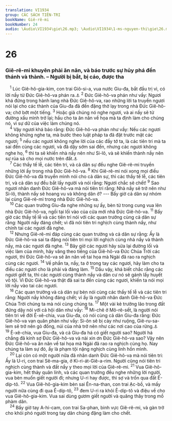 ```yaml
---
translation: VI1934
group: CÁC SÁCH TIÊN-TRI
bookName: Giê-rê-mi 
bookNumber: 24
audio: \Audio\VI1934\gie\26.mp3; \Audio\VI1934\1-ms-nguyen-thi\gie\26.mp3
---
```


<div class="title"><h1>26</h1><h3>Giê-rê-mi khuyên phải ăn năn, và báo trước sự hủy phá đền thánh và thành. – Người bị bắt, bị cáo, được tha</h3></div>
<span class="verse gie_26_1"> <sup>1</sup> Lúc Giê-hô-gia-kim, con trai Giô-si-a, vua nước Giu-đa, bắt đầu trị vì, có lời nầy từ Đức Giê-hô-va phán ra.<a data-toggle="tooltip" data-placement="bottom" title="2Vua 23:36–24:6; 2Su 36:5-7">⚓</a></span>
<span class="verse gie_26_2"><sup>2</sup> Đức Giê-hô-va phán như vầy: Ngươi khá đứng trong hành lang nhà Đức Giê-hô-va, rao những lời ta truyền ngươi nói lại cho các thành của Giu-đa đã đến đặng thờ lạy trong nhà Đức Giê-hô-va; chớ bớt một tiếng. </span>
<span class="verse gie_26_3"><sup>3</sup> Hoặc giả chúng nó nghe ngươi, và ai nấy sẽ từ đường xấu mình trở lại; hầu cho ta ăn năn về họa mà ta định làm cho chúng nó, vì sự dữ của việc làm chúng nó. <br/></span>
<span class="verse gie_26_4"> <sup>4</sup> Vậy ngươi khá bảo rằng: Đức Giê-hô-va phán như vầy: Nếu các ngươi không khứng nghe ta, mà bước theo luật pháp ta đã đặt trước mặt các ngươi; </span>
<span class="verse gie_26_5"><sup>5</sup> nếu các ngươi không nghe lời của các đầy tớ ta, là các tiên tri mà ta sai đến cùng các ngươi, và đã dậy sớm sai đến, nhưng các ngươi không nghe họ, </span>
<span class="verse gie_26_6"><sup>6</sup> thì ta sẽ khiến nhà nầy nên như Si-lô, và sẽ khiến thành nầy nên sự rủa sả cho mọi nước trên đất.<a data-toggle="tooltip" data-placement="bottom" title="Gios 18:1; Thi 78:60; Gie 7:12-14">⚓</a><br/></span>
<span class="verse gie_26_7"> <sup>7</sup> Các thầy tế lễ, các tiên tri, và cả dân sự đều nghe Giê-rê-mi truyền những lời ấy trong nhà Đức Giê-hô-va. </span>
<span class="verse gie_26_8"><sup>8</sup> Khi Giê-rê-mi nói xong mọi điều Đức Giê-hô-va đã truyền mình nói cho cả dân sự, thì các thầy tế lễ, các tiên tri, và cả dân sự đều bắt lấy người và nói rằng: Ngươi chắc sẽ chết! </span>
<span class="verse gie_26_9"><sup>9</sup> Sao ngươi nhân danh Đức Giê-hô-va mà nói tiên tri rằng: Nhà nầy sẽ trở nên như Si-lô, thành nầy sẽ hoang vu và không dân ở? --- Bấy giờ cả dân sự nhóm lại cùng Giê-rê-mi trong nhà Đức Giê-hô-va. <br/></span>
<span class="verse gie_26_10"> <sup>10</sup> Các quan trưởng Giu-đa nghe những sự ấy, bèn từ trong cung vua lên nhà Đức Giê-hô-va, ngồi tại lối vào của cửa mới nhà Đức Giê-hô-va. </span>
<span class="verse gie_26_11"><sup>11</sup> Bấy giờ các thầy tế lễ và các tiên tri nói với các quan trưởng cùng cả dân sự rằng: Người nầy đáng chết; vì đã nói tiên tri nghịch cùng thành nầy, như chính tai các ngươi đã nghe. <br/></span>
<span class="verse gie_26_12"> <sup>12</sup> Nhưng Giê-rê-mi đáp cùng các quan trưởng và cả dân sự rằng: Ấy là Đức Giê-hô-va sai ta đặng nói tiên tri mọi lời nghịch cùng nhà nầy và thành nầy, mà các ngươi đã nghe. </span>
<span class="verse gie_26_13"><sup>13</sup> Bây giờ các ngươi hãy sửa lại đường lối và việc làm của mình, hãy vâng theo tiếng của Giê-hô-va Đức Chúa Trời các ngươi, thì Đức Giê-hô-va sẽ ăn năn về tai họa mà Ngài đã rao ra nghịch cùng các ngươi. </span>
<span class="verse gie_26_14"><sup>14</sup> Về phần ta, nầy, ta ở trong tay các ngươi, hãy làm cho ta điều các ngươi cho là phải và đáng làm. </span>
<span class="verse gie_26_15"><sup>15</sup> Dầu vậy, khá biết chắc rằng các ngươi giết ta, thì các ngươi cùng thành nầy và dân cư nó sẽ gánh lấy huyết vô tội. Vì Đức Giê-hô-va thật đã sai ta đến cùng các ngươi, khiến ta nói mọi lời nầy vào tai các ngươi. <br/></span>
<span class="verse gie_26_16"> <sup>16</sup> Các quan trưởng và cả dân sự bèn nói cùng các thầy tế lễ và các tiên tri rằng: Người nầy không đáng chết; vì ấy là người nhân danh Giê-hô-va Đức Chúa Trời chúng ta mà nói cùng chúng ta. </span>
<span class="verse gie_26_17"><sup>17</sup> Một vài kẻ trưởng lão trong đất đứng dậy nói với cả hội dân như vầy: </span>
<span class="verse gie_26_18"><sup>18</sup> Mi-chê ở Mô-rê-sết, là người nói tiên tri về đời Ê-xê-chia, vua Giu-đa, có nói cùng cả dân Giu-đa rằng: Đức Giê-hô-va vạn quân phán như vầy: Si-ôn sẽ bị cày như ruộng, Giê-ru-sa-lem sẽ trở nên gò đống, núi của nhà trở nên như các nơi cao của rừng.<a data-toggle="tooltip" data-placement="bottom" title="Mi 3:12">⚓</a></span>
<span class="verse gie_26_19"><sup>19</sup> Ê-xê-chia, vua Giu-đa, và cả Giu-đa há có giết người sao? Người há chẳng đã kính sợ Đức Giê-hô-va và nài xin ơn Đức Giê-hô-va sao? Vậy nên Đức Giê-hô-va ăn năn về tai họa mà Ngài đã rao ra nghịch cùng họ. Nay chúng ta làm sự đó, ấy là phạm tội nặng nghịch cùng linh hồn mình. <br/></span>
<span class="verse gie_26_20"> <sup>20</sup> Lại còn có một người nữa đã nhân danh Đức Giê-hô-va mà nói tiên tri: Ấy là U-ri, con trai Sê-ma-gia, ở Ki-ri-át-Giê-a-rim. Người cũng nói tiên tri nghịch cùng thành và đất nầy y theo mọi lời của Giê-rê-mi. </span>
<span class="verse gie_26_21"><sup>21</sup> Vua Giê-hô-gia-kim, hết thảy quân lính, và các quan trưởng đều nghe những lời người, vua bèn muốn giết người đi; nhưng U-ri hay được, thì sợ và trốn qua đất Ê-díp-tô. </span>
<span class="verse gie_26_22"><sup>22</sup> Vua Giê-hô-gia-kim bèn sai Ên-na-than, con trai Ạc-bồ, và mấy người nữa cùng đi qua Ê-díp-tô, </span>
<span class="verse gie_26_23"><sup>23</sup> đem U-ri ra khỏi Ê-díp-tô và điệu về cho vua Giê-hô-gia-kim. Vua sai dùng gươm giết người và quăng thây trong mồ phàm dân. <br/></span>
<span class="verse gie_26_24"> <sup>24</sup> Bấy giờ tay A-hi-cam, con trai Sa-phan, binh vực Giê-rê-mi, và gàn trở cho khỏi phó người trong tay dân chúng đặng làm cho chết. <br/></span>
